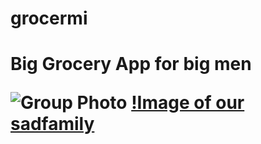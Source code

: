 # grocermi

<h1>Big Grocery App for big men
  
![Group Photo](https://media.discordapp.net/attachments/723702378842292296/784601784479383573/SadFamily.png)
[!Image of our sadfamily](https://media.discordapp.net/attachments/723702378842292296/784601784479383573/SadFamily.png)
